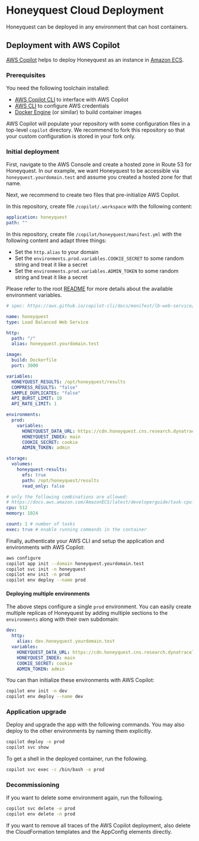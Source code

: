 # Honeyquest Cloud Deployment

Honeyquest can be deployed in any environment that can host containers.

## Deployment with AWS Copilot

[AWS Copilot](https://aws.github.io/copilot-cli/) helps to deploy Honeyquest as an instance in [Amazon ECS](https://docs.aws.amazon.com/ecs/).

### Prerequisites

You need the following toolchain installed:

- [AWS Copilot CLI](https://aws.github.io/copilot-cli/docs/getting-started/install/) to interface with AWS Copilot
- [AWS CLI](https://aws.amazon.com/cli/) to configure AWS credentials
- [Docker Engine](https://docs.docker.com/engine/install/) (or similar) to build container images

AWS Copilot will populate your repository with some configuration files in a top-level `copilot` directory.
We recommend to fork this repository so that your custom configuration is stored in your fork only.

### Initial deployment

First, navigate to the AWS Console and create a hosted zone in Route 53 for Honeyquest.
In our example, we want Honeyquest to be accessible via `honeyquest.yourdomain.test` and assume you created a hosted zone for that name.

Next, we recommend to create two files that pre-initialize AWS Copilot.

In this repository, create file `/copilot/.workspace` with the following content:

```yaml
application: honeyquest
path: ""
```

In this repository, create file `/copilot/honeyquest/manifest.yml` with the following content and adapt three things:

- Set the `http.alias` to your domain
- Set the `environments.prod.variables.COOKIE_SECRET` to some random string and treat it like a secret
- Set the `environments.prod.variables.ADMIN_TOKEN` to some random string and treat it like a secret

Please refer to the root [README](../README.md) for more details about the available environment variables.

```yaml
# spec: https://aws.github.io/copilot-cli/docs/manifest/lb-web-service/

name: honeyquest
type: Load Balanced Web Service

http:
  path: "/"
  alias: honeyquest.yourdomain.test

image:
  build: Dockerfile
  port: 3000

variables:
  HONEYQUEST_RESULTS: /opt/honeyquest/results
  COMPRESS_RESULTS: "false"
  SAMPLE_DUPLICATES: "false"
  API_BURST_LIMIT: 10
  API_RATE_LIMIT: 1

environments:
  prod:
    variables:
      HONEYQUEST_DATA_URL: https://cdn.honeyquest.cns.research.dynatracelabs.com/data/honeyquest-queries-TR864-2024-01-15.tar.gz
      HONEYQUEST_INDEX: main
      COOKIE_SECRET: cookie
      ADMIN_TOKEN: admin

storage:
  volumes:
    honeyquest-results:
      efs: true
      path: /opt/honeyquest/results
      read_only: false

# only the following combinations are allowed:
# https://docs.aws.amazon.com/AmazonECS/latest/developerguide/task-cpu-memory-error.html
cpu: 512
memory: 1024

count: 1 # number of tasks
exec: true # enable running commands in the container
```

Finally, authenticate your AWS CLI and setup the application and environments with AWS Copilot:

```sh
aws configure
copilot app init --domain honeyquest.yourdomain.test
copilot svc init -n honeyquest
copilot env init -n prod
copilot env deploy --name prod
```

#### Deploying multiple environments

The above steps configure a single `prod` environment.
You can easily create multiple replicas of Honeyquest by adding multiple sections to the `environments` along with their own subdomain:

```yaml
dev:
  http:
    alias: dev.honeyquest.yourdomain.test
  variables:
    HONEYQUEST_DATA_URL: https://cdn.honeyquest.cns.research.dynatracelabs.com/data/honeyquest-queries-TR864-2024-01-15.tar.gz
    HONEYQUEST_INDEX: main
    COOKIE_SECRET: cookie
    ADMIN_TOKEN: admin
```

You can than initialize these environments with AWS Copilot:

```sh
copilot env init -n dev
copilot env deploy --name dev
```

### Application upgrade

Deploy and upgrade the app with the following commands.
You may also deploy to the other environments by naming them explicitly.

```sh
copilot deploy -e prod
copilot svc show
```

To get a shell in the deployed container, run the following.

```sh
copilot svc exec -c /bin/bash -e prod
```

### Decommissioning

If you want to delete some environment again, run the following.

```sh
copilot svc delete -e prod
copilot env delete -n prod
```

If you want to remove all traces of the AWS Copilot deployment, also delete the CloudFormation templates and the AppConfig elements directly.

